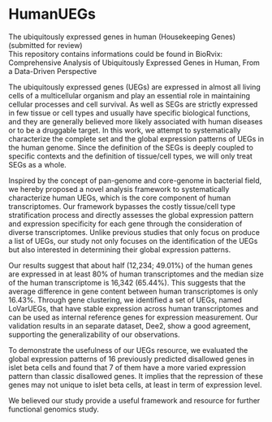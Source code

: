 # HumanUEGs
The ubiquitously expressed genes in human (Housekeeping Genes) (submitted for review)
<BR>This repository contains informations could be found in BioRvix: Comprehensive Analysis of Ubiquitously Expressed Genes in Human, From a Data-Driven Perspective

The ubiquitously expressed genes (UEGs) are expressed in almost all living cells of a multicellular organism and play an essential role in maintaining cellular processes and cell survival. As well as SEGs are strictly expressed in few tissue or cell types and usually have specific biological functions, and they are generally believed more likely associated with human diseases or to be a druggable target. In this work, we attempt to systematically characterize the complete set and the global expression patterns of UEGs in the human genome. Since the definition of the SEGs is deeply coupled to specific contexts and the definition of tissue/cell types, we will only treat SEGs as a whole. 

Inspired by the concept of pan-genome and core-genome in bacterial field, we hereby proposed a novel analysis framework to systematically characterize human UEGs, which is the core component of human transcriptomes. Our framework bypasses the costly tissue/cell type stratification process and directly assesses the global expression pattern and expression specificity for each gene through the consideration of diverse transcriptomes. Unlike previous studies that only focus on produce a list of UEGs, our study not only focuses on the identification of the UEGs but also interested in determining their global expression patterns. 

Our results suggest that about half (12,234; 49.01%) of the human genes are expressed in at least 80% of human transcriptomes and the median size of the human transcriptome is 16,342 (65.44%). This suggests that the average difference in gene content between human transcriptomes is only 16.43%. Through gene clustering, we identified a set of UEGs, named LoVarUEGs, that have stable expression across human transcriptomes and can be used as internal reference genes for expression measurement. Our validation results in an separate dataset, Dee2, show a good agreement, supporting the generalizability of our observations. 

To demonstrate the usefulness of our UEGs resource, we evaluated the global expression patterns of 16 previously predicted disallowed genes in islet beta cells and found that 7 of them have a more varied expression pattern than classic disallowed genes. It implies that the repression of these genes may not unique to islet beta cells, at least in term of expression level. 

We believed our study provide a useful framework and resource for further functional genomics study. 
